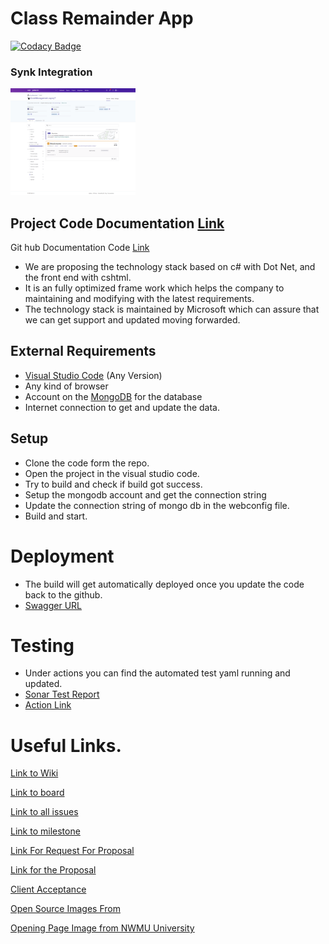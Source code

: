 # Class Remainder App

[![Codacy Badge](https://app.codacy.com/project/badge/Grade/d1fc3ced2e114e4d8e3e433b86d1c5af)](https://www.codacy.com/gh/giridhar196/classReminder/dashboard?utm_source=github.com&amp;utm_medium=referral&amp;utm_content=giridhar196/classReminder&amp;utm_campaign=Badge_Grade)


### Synk Integration
<img src="sync.png" alt="Synk Integration" style="width:200px;"/>


## Project Code Documentation [Link](https://giridhar196.github.io/ClassReminderDocument/api/index.html)
Git hub Documentation Code [Link](https://github.com/giridhar196/ClassReminderDocument)

- We are proposing the technology stack based on c# with Dot Net, and the front end with cshtml.
- It is an fully optimized frame work which helps the company to maintaining and modifying with the latest requirements.
- The technology stack is maintained by Microsoft which can assure that we can get support and updated moving forwarded.


## External Requirements

- [Visual Studio Code](https://code.visualstudio.com/Download) (Any Version)
- Any kind of browser
- Account on the [MongoDB](https://www.mongodb.com/) for the database
- Internet connection to get and update the data.

## Setup

- Clone the code form the repo.
- Open the project in the visual studio code.
- Try to build and check if build got success.
- Setup the mongodb account and get the connection string
- Update the connection string of mongo db in the webconfig file.
- Build and start.

# Deployment

- The build will get automatically deployed once you update the code back to the github.
- [Swagger URL](https://classremindergdp.herokuapp.com/swagger)

# Testing

- Under actions you can find the automated test yaml running and updated. 
- [Sonar Test Report](https://sonarcloud.io/project/overview?id=giridhar196_classReminder)
- [Action Link](https://github.com/giridhar196/classReminder/actions/workflows/sonar.yml)

# Useful Links.

[Link to Wiki](https://github.com/giridhar196/classReminder/wiki)

[Link to board](https://github.com/users/giridhar196/projects/4)

[Link to all issues](https://github.com/giridhar196/classReminder/issues)

[Link to milestone](https://github.com/giridhar196/classReminder/milestones)

[Link For Request For Proposal](https://github.com/harshakurra123/ClassRemainder)

[Link for the Proposal](https://github.com/giridhar196/proposal/blob/main/Proposal.md)

[Client Acceptance](https://github.com/giridhar196/classReminder/issues/1)

[Open Source Images From](https://pixabay.com/)

[Opening Page Image from NWMU University](https://www.nwmissouri.edu/)
